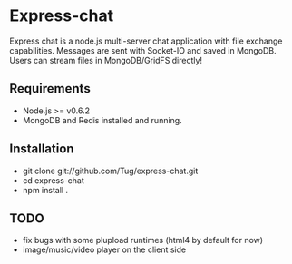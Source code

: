 
# Express-chat

Express chat is a node.js multi-server chat application with file exchange capabilities.
Messages are sent with Socket-IO and saved in MongoDB.
Users can stream files in MongoDB/GridFS directly!


## Requirements
* Node.js >= v0.6.2
* MongoDB and Redis installed and running.

## Installation
* git clone git://github.com/Tug/express-chat.git
* cd express-chat
* npm install .

## TODO
* fix bugs with some plupload runtimes (html4 by default for now)
* image/music/video player on the client side

